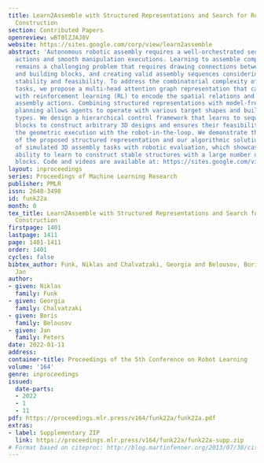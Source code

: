 ```yaml
---
title: Learn2Assemble with Structured Representations and Search for Robotic Architectural
  Construction
section: Contributed Papers
openreview: wBT0lZJAJ0V
website: https://sites.google.com/corp/view/learn2assemble
abstract: 'Autonomous robotic assembly requires a well-orchestrated sequence of high-level
  actions and smooth manipulation executions. Learning to assemble complex 3D structures
  remains a challenging problem that requires drawing connections between target designs
  and building blocks, and creating valid assembly sequences considering structural
  stability and feasibility. To address the combinatorial complexity of the assembly
  tasks, we propose a multi-head attention graph representation that can be trained
  with reinforcement learning (RL) to encode the spatial relations and provide meaningful
  assembly actions. Combining structured representations with model-free RL and Monte-Carlo
  planning allows agents to operate with various target shapes and building block
  types. We design a hierarchical control framework that learns to sequence the building
  blocks to construct arbitrary 3D designs and ensures their feasibility, as we plan
  the geometric execution with the robot-in-the-loop. We demonstrate the flexibility
  of the proposed structured representation and our algorithmic solution in a series
  of simulated 3D assembly tasks with robotic evaluation, which showcases our method’s
  ability to learn to construct stable structures with a large number of building
  blocks. Code and videos are available at: https://sites.google.com/view/learn2assemble'
layout: inproceedings
series: Proceedings of Machine Learning Research
publisher: PMLR
issn: 2640-3498
id: funk22a
month: 0
tex_title: Learn2Assemble with Structured Representations and Search for Robotic Architectural
  Construction
firstpage: 1401
lastpage: 1411
page: 1401-1411
order: 1401
cycles: false
bibtex_author: Funk, Niklas and Chalvatzaki, Georgia and Belousov, Boris and Peters,
  Jan
author:
- given: Niklas
  family: Funk
- given: Georgia
  family: Chalvatzaki
- given: Boris
  family: Belousov
- given: Jan
  family: Peters
date: 2022-01-11
address:
container-title: Proceedings of the 5th Conference on Robot Learning
volume: '164'
genre: inproceedings
issued:
  date-parts:
  - 2022
  - 1
  - 11
pdf: https://proceedings.mlr.press/v164/funk22a/funk22a.pdf
extras:
- label: Supplementary ZIP
  link: https://proceedings.mlr.press/v164/funk22a/funk22a-supp.zip
# Format based on citeproc: http://blog.martinfenner.org/2013/07/30/citeproc-yaml-for-bibliographies/
---
```


